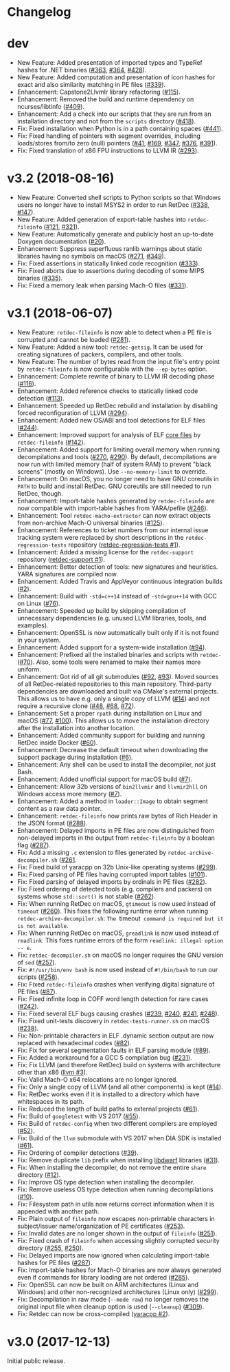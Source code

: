 # Changelog

# dev

* New Feature: Added presentation of imported types and TypeRef hashes for .NET binaries ([#363](https://github.com/avast-tl/retdec/issues/363), [#364](https://github.com/avast-tl/retdec/issues/364), [#428](https://github.com/avast-tl/retdec/issues/428)).
* New Feature: Added computation and presentation of icon hashes for exact and also similarity matching in PE files ([#339](https://github.com/avast-tl/retdec/issues/339)).
* Enhancement: Capstone2LlvmIr library refactoring ([#115](https://github.com/avast-tl/retdec/issues/115)).
* Enhancement: Removed the build and runtime dependency on ncurses/libtinfo ([#409](https://github.com/avast-tl/retdec/pull/409)).
* Enhancement: Add a check into our scripts that they are run from an installation directory and not from the `scripts` directory ([#418](https://github.com/avast-tl/retdec/issues/418)).
* Fix: Fixed installation when Python is in a path containing spaces ([#441](https://github.com/avast-tl/retdec/issues/441)).
* Fix: Fixed handling of pointers with segment overrides, including loads/stores from/to zero (null) pointers ([#41](https://github.com/avast-tl/retdec/issues/41), [#169](https://github.com/avast-tl/retdec/issues/169), [#347](https://github.com/avast-tl/retdec/issues/347), [#376](https://github.com/avast-tl/retdec/issues/376), [#391](https://github.com/avast-tl/retdec/pull/391)).
* Fix: Fixed translation of x86 FPU instructions to LLVM IR ([#293](https://github.com/avast-tl/retdec/issues/293)).

# v3.2 (2018-08-16)

* New Feature: Converted shell scripts to Python scripts so that Windows users no longer have to install MSYS2 in order to run RetDec ([#338](https://github.com/avast-tl/retdec/pull/338), [#147](https://github.com/avast-tl/retdec/issues/147)).
* New Feature: Added generation of export-table hashes into `retdec-fileinfo` ([#121](https://github.com/avast-tl/retdec/issues/121), [#321](https://github.com/avast-tl/retdec/pull/321)).
* New Feature: Automatically generate and publicly host an up-to-date Doxygen documentation ([#20](https://github.com/avast-tl/retdec/issues/20)).
* Enhancement: Suppress superfluous ranlib warnings about static libraries having no symbols on macOS ([#271](https://github.com/avast-tl/retdec/issues/271), [#349](https://github.com/avast-tl/retdec/pull/349)).
* Fix: Fixed assertions in statically linked code recognition ([#333](https://github.com/avast-tl/retdec/issues/333)).
* Fix: Fixed aborts due to assertions during decoding of some MIPS binaries ([#335](https://github.com/avast-tl/retdec/issues/335)).
* Fix: Fixed a memory leak when parsing Mach-O files ([#331](https://github.com/avast-tl/retdec/pull/331)).

# v3.1 (2018-06-07)

* New Feature: `retdec-fileinfo` is now able to detect when a PE file is corrupted and cannot be loaded ([#281](https://github.com/avast-tl/retdec/pull/281)).
* New Feature: Added a new tool: `retdec-getsig`. It can be used for creating signatures of packers, compilers, and other tools.
* New Feature: The number of bytes read from the input file's entry point by `retdec-fileinfo` is now configurable with the `--ep-bytes` option.
* Enhancement: Complete rewrite of binary to LLVM IR decoding phase ([#116](https://github.com/avast-tl/retdec/issues/116)).
* Enhancement: Added reference checks to statically linked code detection ([#113](https://github.com/avast-tl/retdec/issues/113)).
* Enhancement: Speeded up RetDec rebuild and installation by disabling forced reconfiguration of LLVM ([#294](https://github.com/avast-tl/retdec/pull/294)).
* Enhancement: Added new OS/ABI and tool detections for ELF files ([#244](https://github.com/avast-tl/retdec/issues/244)).
* Enhancement: Improved support for analysis of ELF [core files](http://www.gabriel.urdhr.fr/2015/05/29/core-file/) by `retdec-fileinfo` ([#142](https://github.com/avast-tl/retdec/issues/142)).
* Enhancement: Added support for limiting overall memory when running decompilations and tools ([#270](https://github.com/avast-tl/retdec/issues/270), [#290](https://github.com/avast-tl/retdec/issues/290)). By default, decompilations are now run with limited memory (half of system RAM) to prevent "black screens" (mostly on Windows). Use `--no-memory-limit` to override.
* Enhancement: On macOS, you no longer need to have GNU coreutils in `PATH` to build and install RetDec. GNU coreutils are still needed to run RetDec, though.
* Enhancement: Import-table hashes generated by `retdec-fileinfo` are now compatible with import-table hashes from YARA/pefile ([#246](https://github.com/avast-tl/retdec/issues/246)).
* Enhancement: Tool `retdec-macho-extractor` can now extract objects from non-archive Mach-O universal binaries ([#125](https://github.com/avast-tl/retdec/issues/125)).
* Enhancement: References to ticket numbers from our internal issue tracking system were replaced by short descriptions in the `retdec-regression-tests` repository ([retdec-regression-tests #1](https://github.com/avast-tl/retdec-regression-tests/issues/1)).
* Enhancement: Added a missing license for the `retdec-support` repository ([retdec-support #1](https://github.com/avast-tl/retdec-support/issues/1)).
* Enhancement: Better detection of tools: new signatures and heuristics. YARA signatures are compiled now.
* Enhancement: Added Travis and AppVeyor continuous integration builds ([#2](https://github.com/avast-tl/retdec/issues/2)).
* Enhancement: Build with `-std=c++14` instead of `-std=gnu++14` with GCC on Linux ([#76](https://github.com/avast-tl/retdec/issues/76)).
* Enhancement: Speeded up build by skipping compilation of unnecessary dependencies (e.g. unused LLVM libraries, tools, and examples).
* Enhancement: OpenSSL is now automatically built only if it is not found in your system.
* Enhancement: Added support for a system-wide installation ([#94](https://github.com/avast-tl/retdec/issues/94)).
* Enhancement: Prefixed all the installed binaries and scripts with `retdec-` ([#70](https://github.com/avast-tl/retdec/issues/70)). Also, some tools were renamed to make their names more uniform.
* Enhancement: Got rid of all git submodules ([#92](https://github.com/avast-tl/retdec/issues/92), [#93](https://github.com/avast-tl/retdec/issues/93)). Moved sources of all RetDec-related repositories to this main repository. Third-party dependencies are downloaded and built via CMake's external projects. This allows us to have e.g. only a single copy of LLVM ([#14](https://github.com/avast-tl/retdec/issues/14)) and not require a recursive clone ([#48](https://github.com/avast-tl/retdec/issues/48), [#68](https://github.com/avast-tl/retdec/issues/68), [#72](https://github.com/avast-tl/retdec/issues/72)).
* Enhancement: Set a proper `rpath` during installation on Linux and macOS ([#77](https://github.com/avast-tl/retdec/issues/77), [#100](https://github.com/avast-tl/retdec/issues/100)). This allows us to move the installation directory after the installation into another location.
* Enhancement: Added community support for building and running RetDec inside Docker ([#60](https://github.com/avast-tl/retdec/pull/60)).
* Enhancement: Decrease the default timeout when downloading the support package during installation ([#6](https://github.com/avast-tl/retdec/pull/6)).
* Enhancement: Any shell can be used to install the decompiler, not just Bash.
* Enhancement: Added unofficial support for macOS build ([#7](https://github.com/avast-tl/retdec/issues/7)).
* Enhancement: Allow 32b versions of `bin2llvmir` and `llvmir2hll` on Windows access more memory ([#7](https://github.com/avast-tl/retdec/issues/73)).
* Enhancement: Added a method in `loader::Image` to obtain segment content as a raw data pointer.
* Enhancement: `retdec-fileinfo` now prints raw bytes of Rich Header in the JSON format ([#288](https://github.com/avast-tl/retdec/issues/288)).
* Enhancement: Delayed imports in PE files are now distinguished from non-delayed imports in the output from `retdec-fileinfo` by a boolean flag ([#287](https://github.com/avast-tl/retdec/issues/288)).
* Fix: Add a missing `.c` extension to files generated by `retdec-archive-decompiler.sh` ([#261](https://github.com/avast-tl/retdec/issues/261).
* Fix: Fixed build of yaracpp on 32b Unix-like operating systems ([#299](https://github.com/avast-tl/retdec/issues/299)).
* Fix: Fixed parsing of PE files having corrupted import tables ([#101](https://github.com/avast-tl/retdec/issues/101)).
* Fix: Fixed parsing of delayed imports by ordinals in PE files ([#282](https://github.com/avast-tl/retdec/issues/282)).
* Fix: Fixed ordering of detected tools (e.g. compilers and packers) on systems whose `std::sort()` is not stable ([#262](https://github.com/avast-tl/retdec/issues/262)).
* Fix: When running RetDec on macOS, `gtimeout` is now used instead of `timeout` ([#260](https://github.com/avast-tl/retdec/issues/260)). This fixes the following runtime error when running `retdec-archive-decompiler.sh`: `The `timeout` command is required but it is not available`.
* Fix: When running RetDec on macOS, `greadlink` is now used instead of `readlink`. This fixes runtime errors of the form `readlink: illegal option -- e`.
* Fix: `retdec-decompiler.sh` on macOS no longer requires the GNU version of `sed` ([#257](https://github.com/avast-tl/retdec/issues/257)).
* Fix: `#!/usr/bin/env bash` is now used instead of `#!/bin/bash` to run our scripts ([#258](https://github.com/avast-tl/retdec/issues/258)).
* Fix: Fixed `retdec-fileinfo` crashes when verifying digital signature of PE files ([#87](https://github.com/avast-tl/retdec/issues/87)).
* Fix: Fixed infinite loop in COFF word length detection for rare cases ([#242](https://github.com/avast-tl/retdec/issues/242)).
* Fix: Fixed several ELF bugs causing crashes ([#239](https://github.com/avast-tl/retdec/issues/239), [#240](https://github.com/avast-tl/retdec/issues/240), [#241](https://github.com/avast-tl/retdec/issues/241), [#248](https://github.com/avast-tl/retdec/issues/248)).
* Fix: Fixed unit-tests discovery in `retdec-tests-runner.sh` on macOS ([#238](https://github.com/avast-tl/retdec/issues/238)).
* Fix: Non-printable characters in ELF .dynamic section output are now replaced with hexadecimal codes ([#82](https://github.com/avast-tl/retdec/issues/82)).
* Fix: Fix for several segmentation faults in ELF parsing module ([#89](https://github.com/avast-tl/retdec/issues/89)).
* Fix: Added a workaround for a GCC 5 compilation bug ([#231](https://github.com/avast-tl/retdec/issues/231)).
* Fix: Fix LLVM (and therefore RetDec) build on systems with architecture other than x86 ([llvm #3](https://github.com/avast-tl/llvm/issues/3)).
* Fix: Valid Mach-O x64 relocations are no longer ignored.
* Fix: Only a single copy of LLVM (and all other components) is kept ([#14](https://github.com/avast-tl/retdec/issues/14)).
* Fix: RetDec works even if it is installed to a directory which have whitespaces in its path.
* Fix: Reduced the length of build paths to external projects ([#61](https://github.com/avast-tl/retdec/issues/61)).
* Fix: Build of `googletest` with VS 2017 ([#55](https://github.com/avast-tl/retdec/issues/55)).
* Fix: Build of `retdec-config` when two different compilers are employed ([#52](https://github.com/avast-tl/retdec/issues/52)).
* Fix: Build of the `llvm` submodule with VS 2017 when DIA SDK is installed ([#61](https://github.com/avast-tl/retdec/issues/61)).
* Fix: Ordering of compiler detections ([#39](https://github.com/avast-tl/retdec/issues/39)).
* Fix: Remove duplicate `lib` prefix when installing [libdwarf](https://github.com/avast-tl/libdwarf) libraries ([#31](https://github.com/avast-tl/retdec/issues/31)).
* Fix: When installing the decompiler, do not remove the entire `share` directory ([#12](https://github.com/avast-tl/retdec/issues/12)).
* Fix: Improve OS type detection when installing the decompiler.
* Fix: Remove useless OS type detection when running decompilations ([#10](https://github.com/avast-tl/retdec/issues/10)).
* Fix: Filesystem path in utils now returns correct information when it is appended with another path.
* Fix: Plain output of `fileinfo` now escapes non-printable characters in subject/issuer name/organization of PE certificates ([#253](https://github.com/avast-tl/retdec/issues/253)).
* Fix: Invalid dates are no longer shown in the output of `fileinfo` ([#251](https://github.com/avast-tl/retdec/issues/251)).
* Fix: Fixed crash of `fileinfo` when accessing slightly corrupted security directory ([#255](https://github.com/avast-tl/retdec/issues/255), [#250](https://github.com/avast-tl/retdec/issues/250)).
* Fix: Delayed imports are now ignored when calculating import-table hashes for PE files ([#287](https://github.com/avast-tl/retdec/issues/287)).
* Fix: Import-table hashes for Mach-O binaries are now always generated even if commands for library loading are not ordered ([#285](https://github.com/avast-tl/retdec/issues/287)).
* Fix: OpenSSL can now be built on ARM architectures (Linux and Windows) and other non-recognized architectures (Linux only) ([#299](https://github.com/avast-tl/retdec/issues/299)).
* Fix: Decompilation in raw mode (`--mode raw`) no longer removes the original input file when cleanup option is used (`--cleanup`) ([#309](https://github.com/avast-tl/retdec/issues/309)).
* Fix: Retdec can now be cross-compiled ([yaracpp #2](https://github.com/avast-tl/yaracpp/pull/2)).

# v3.0 (2017-12-13)

Initial public release.

